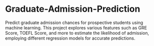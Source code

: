 # Graduate-Admission-Prediction
Predict graduate admission chances for prospective students using machine learning. This project explores various features such as GRE Score, TOEFL Score, and more to estimate the likelihood of admission, employing different regression models for accurate predictions.
